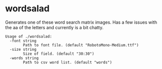 # wordsalad

Generates one of these word search matrix images.
Has a few issues with the aa of the letters and currently is a bit chatty.

```
Usage of ./wordsalad:
  -font string
    	Path to font file. (default "RobotoMono-Medium.ttf")
  -size string
    	Size of field. (default "30:30")
  -words string
    	Path to csv word list. (default "words")
```